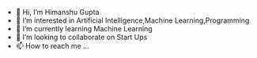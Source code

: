 - 👋 Hi, I’m Himanshu Gupta
- 👀 I’m interested in Artificial Intelligence,Machine Learning,Programming
- 🌱 I’m currently learning Machine Learning
- 💞️ I’m looking to collaborate on Start Ups
- 📫 How to reach me ...

<!---
himanshugupta09/himanshugupta09 is a ✨ special ✨ repository because its `README.md` (this file) appears on your GitHub profile.
You can click the Preview link to take a look at your changes.
--->
